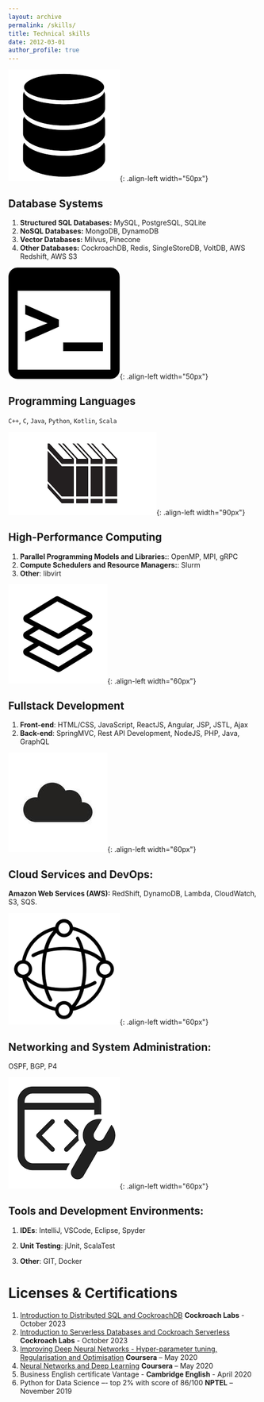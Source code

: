```yaml
---
layout: archive
permalink: /skills/
title: Technical skills
date: 2012-03-01
author_profile: true
---
```




![DBMS logo](/images/dbmsicon.png){: .align-left width="50px"}
## Database Systems
1. **Structured SQL Databases:** MySQL, PostgreSQL, SQLite
2. **NoSQL Databases:** MongoDB, DynamoDB
3. **Vector Databases:** Milvus, Pinecone
4. **Other Databases:** CockroachDB, Redis, SingleStoreDB, VoltDB, AWS Redshift, AWS S3

![Lang logo](/images/langicon.png){: .align-left width="50px"}
## Programming Languages
`C++`, `C`, `Java`, `Python`, `Kotlin`, `Scala`

![HPC logo](/images/hpcicon.png){: .align-left width="90px"}
## High-Performance Computing
1. **Parallel Programming Models and Libraries:**: OpenMP, MPI, gRPC
2. **Compute Schedulers and Resource Managers:**: Slurm
3. **Other**: libvirt


![FS logo](/images/FSicon.png){: .align-left width="60px"}
## Fullstack Development
1. **Front-end**: HTML/CSS, JavaScript, ReactJS, Angular, JSP, JSTL, Ajax
2. **Back-end**: SpringMVC, Rest API Development, NodeJS, PHP, Java, GraphQL

![Cloud logo](/images/cloudicon.png){: .align-left width="60px"}
## Cloud Services and DevOps:
**Amazon Web Services (AWS):** RedShift, DynamoDB, Lambda, CloudWatch, S3, SQS.

![Network logo](/images/neticon.png){: .align-left width="60px"}
## Networking and System Administration:
OSPF, BGP, P4

![Tools logo](/images/toolsicon.png){: .align-left width="60px"}
## Tools and Development Environments:
1. **IDEs**: IntelliJ, VSCode, Eclipse, Spyder

2. **Unit Testing**: jUnit, ScalaTest

3. **Other**: GIT, Docker

# Licenses & Certifications
1. [Introduction to Distributed SQL and CockroachDB](https://university.cockroachlabs.com/certificates/ac6eaf22d01e46c9bef16f50c7298ecf) **Cockroach Labs** - October 2023
2. [Introduction to Serverless Databases and Cockroach Serverless](https://university.cockroachlabs.com/certificates/a0f9c825cafa49b9964a499168a2dee3) **Cockroach Labs** - October 2023
3. [Improving Deep Neural Networks - Hyper-parameter tuning, Regularisation and Optimisation](https://www.coursera.org/account/accomplishments/certificate/4BTB5XDRVAQD) **Coursera** – May 2020
4. [Neural Networks and Deep Learning](https://www.coursera.org/account/accomplishments/certificate/WHCGK5R7RSWZ) **Coursera** – May 2020
5. Business English certificate Vantage - **Cambridge English** - April 2020
6. Python for Data Science –- top 2% with score of 86/100 **NPTEL** – November 2019